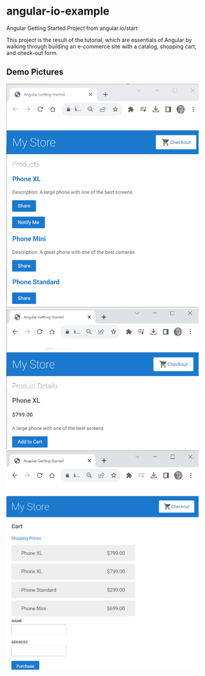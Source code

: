 # angular-io-example
Angular Getting Started Project from angular.io/start

This project is the result of the tutorial, which are essentials of Angular by walking through building an e-commerce site with a catalog, shopping cart, and check-out form.

## Demo Pictures

![Screenshot of Web App Demo.](demo1.jpg)
![Screenshot of Web App Demo.](demo2.jpg)
![Screenshot of Web App Demo.](demo3.jpg)